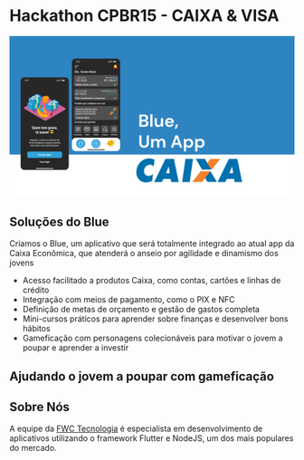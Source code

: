# Hackathon CPBR15 - CAIXA & VISA

![Blue APP](assets/r1.png)

## Soluções do Blue

Criamos o Blue, um aplicativo que será totalmente integrado ao atual app da Caixa Econômica, que atenderá o anseio por agilidade e dinamismo dos jovens

- Acesso facilitado a produtos Caixa, como contas, cartões e linhas de crédito
- Integração com meios de pagamento, como o PIX e NFC
- Definição de metas de orçamento e gestão de gastos completa
- Mini-cursos práticos para aprender sobre finanças e desenvolver bons hábitos
- Gameficação com personagens colecionáveis para motivar o jovem a poupar e aprender a investir

## Ajudando o jovem a poupar com gameficação

## Sobre Nós

A equipe da [FWC Tecnologia](https://fwctecnologia.com/) é especialista em desenvolvimento de aplicativos utilizando o framework Flutter e NodeJS, um dos mais populares do mercado.

